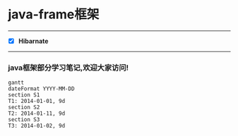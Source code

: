#  java-frame框架

<html>
<!--在这里插入内容-->

---

- [x] **Hibarnate**

---

</html>


### java框架部分学习笔记,欢迎大家访问!

```
gantt
dateFormat YYYY-MM-DD
section S1
T1: 2014-01-01, 9d
section S2
T2: 2014-01-11, 9d
section S3
T3: 2014-01-02, 9d
```


```

```
